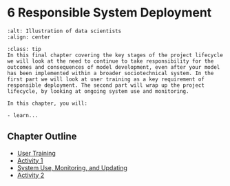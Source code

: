 # 6 Responsible System Deployment

```{image} /images/illustrations/data-science.png
:alt: Illustration of data scientists
:align: center
```

```{admonition} Summary
:class: tip
In this final chapter covering the key stages of the project lifecycle we will look at the need to continue to take responsibility for the outcomes and consequences of model development, even after your model has been implemented within a broader sociotechnical system. In the first part we will look at user training as a key requirement of responsible deployment. The second part will wrap up the project lifecycle, by looking at ongoing system use and monitoring. 
```

```{admonition} Learning Objectives
In this chapter, you will:

- learn...
```

## Chapter Outline

- [User Training](user_training.md)
- [Activity 1](activity1.md)
- [System Use, Monitoring, and Updating](system_use.md)
- [Activity 2](activity2.md)